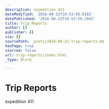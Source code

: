 ```yaml
---
description: expedition 411
dateModified: '2016-08-22T16:53:58.918Z'
datePublished: '2016-08-22T16:53:59.294Z'
title: Trip Reports
author: []
publisher: {}
via: {}
sourcePath: _posts/2016-08-22-trip-reports.md
hasPage: true
starred: false
url: trip-reports/index.html
_type: Blurb

---
```

# Trip Reports

expedition 411